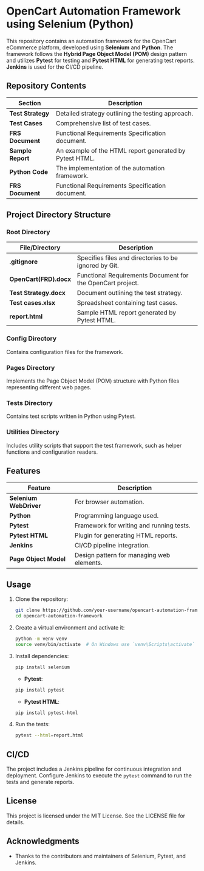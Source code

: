 # OpenCart Automation Framework using Selenium (Python)

This repository contains an automation framework for the OpenCart eCommerce platform, developed using **Selenium** and **Python**. The framework follows the **Hybrid Page Object Model (POM)** design pattern and utilizes **Pytest** for testing and **Pytest HTML** for generating test reports. **Jenkins** is used for the CI/CD pipeline.

## Repository Contents

| Section          | Description                                                   |
|------------------|---------------------------------------------------------------|
| **Test Strategy**| Detailed strategy outlining the testing approach.             |
| **Test Cases**   | Comprehensive list of test cases.                             |
| **FRS Document** | Functional Requirements Specification document.               |
| **Sample Report**| An example of the HTML report generated by Pytest HTML.       |
| **Python Code**  | The implementation of the automation framework.               |
| **FRS Document** | Functional Requirements Specification document.               |

## Project Directory Structure

### Root Directory

| File/Directory          | Description                                                   |
|-------------------------|---------------------------------------------------------------|
| **.gitignore**          | Specifies files and directories to be ignored by Git.         |
| **OpenCart(FRD).docx**  | Functional Requirements Document for the OpenCart project.    |
| **Test Strategy.docx**  | Document outlining the test strategy.                         |
| **Test cases.xlsx**     | Spreadsheet containing test cases.                            |
| **report.html**         | Sample HTML report generated by Pytest HTML.                  |

### Config Directory

Contains configuration files for the framework.

### Pages Directory

Implements the Page Object Model (POM) structure with Python files representing different web pages.

### Tests Directory

Contains test scripts written in Python using Pytest.

### Utilities Directory

Includes utility scripts that support the test framework, such as helper functions and configuration readers.

## Features

| Feature                | Description                                                   |
|------------------------|---------------------------------------------------------------|
| **Selenium WebDriver** | For browser automation.                                       |
| **Python**             | Programming language used.                                    |
| **Pytest**             | Framework for writing and running tests.                      |
| **Pytest HTML**        | Plugin for generating HTML reports.                           |
| **Jenkins**            | CI/CD pipeline integration.                                   |
| **Page Object Model**  | Design pattern for managing web elements.                     |

## Usage

1. Clone the repository:
    ```bash
    git clone https://github.com/your-username/opencart-automation-framework.git
    cd opencart-automation-framework
    ```
2. Create a virtual environment and activate it:
    ```bash
    python -m venv venv
    source venv/bin/activate  # On Windows use `venv\Scripts\activate`
    ```
3. Install dependencies:
    ```bash
    pip install selenium
    ```
    - **Pytest**: 
    ```bash
    pip install pytest
    ```
    - **Pytest HTML**: 
    ```bash
    pip install pytest-html
    ```
4. Run the tests:
    ```bash
    pytest --html=report.html
    ```

## CI/CD

The project includes a Jenkins pipeline for continuous integration and deployment. Configure Jenkins to execute the `pytest` command to run the tests and generate reports.

## License

This project is licensed under the MIT License. See the LICENSE file for details.

## Acknowledgments

- Thanks to the contributors and maintainers of Selenium, Pytest, and Jenkins.
